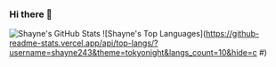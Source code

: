 ### Hi there 👋

![Shayne's GitHub Stats](https://github-readme-stats.vercel.app/api?username=shayne243&count_private=true&show_icons=true&theme=dracula&hide=stars)
![Shayne's Top Languages](https://github-readme-stats.vercel.app/api/top-langs/?username=shayne243&theme=tokyonight&langs_count=10&hide=c #)

  
<br>


<!--
**shayne243/shayne243** is a ✨ _special_ ✨ repository because its `README.md` (this file) appears on your GitHub profile.

Here are some ideas to get you started:

- 🔭 I’m currently working on ...
- 🌱 I’m currently learning ...
- 👯 I’m looking to collaborate on ...
- 🤔 I’m looking for help with ...
- 💬 Ask me about ...
- 📫 How to reach me: ...
- 😄 Pronouns: ...
- ⚡ Fun fact: ...
-->
